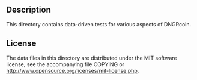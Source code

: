 Description
------------

This directory contains data-driven tests for various aspects of DNGRcoin.

License
--------

The data files in this directory are distributed under the MIT software
license, see the accompanying file COPYING or
http://www.opensource.org/licenses/mit-license.php.

